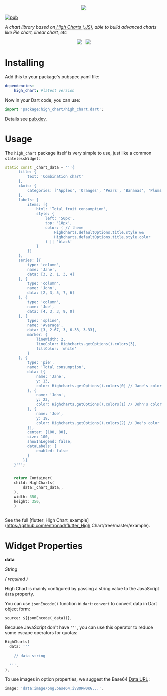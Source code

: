 <p align="center">
<img src="https://i.ibb.co/GnKh9tp/kisspng-highsoft-highcharts-data-visualization-technology-crisp-5b0bc0d5cc2c53-729988461527496917836.jpg" />
</p>

[![pub](https://img.shields.io/pub/v/high_chart)](https://www.highcharts.com/)

*A chart library based on<a href="https://github.com/highcharts/highcharts"> High Charts (.JS)</a>, able to build advanced charts like Pie chart, linear chart, etc* 

<div align="center">
<img src="https://i.ibb.co/4VWsfT0/demo.gif"/>&nbsp;&nbsp;
<img src="https://i.ibb.co/wpVYJ2D/highcharts-React-Wrapper.gif"/>

</div>




# Installing

Add this to your package's pubspec.yaml file:

```yaml
dependencies:
    high_chart: #latest version
```

Now in your Dart code, you can use:

```dart
import 'package:high_chart/high_chart.dart';
```

Details see [pub.dev](https://pub.dev/packages/high_chart).

# Usage

The `high_chart` package itself is very simple to use, just like a common `statelessWidget`:


```dart
static const _chart_data = '''{
      title: {
          text: 'Combination chart'
      },
      xAxis: {
          categories: ['Apples', 'Oranges', 'Pears', 'Bananas', 'Plums']
      },
      labels: {
          items: [{
              html: 'Total fruit consumption',
              style: {
                  left: '50px',
                  top: '18px',
                  color: ( // theme
                      Highcharts.defaultOptions.title.style &&
                      Highcharts.defaultOptions.title.style.color
                  ) || 'black'
              }
          }]
      },
      series: [{
          type: 'column',
          name: 'Jane',
          data: [3, 2, 1, 3, 4]
      }, {
          type: 'column',
          name: 'John',
          data: [2, 3, 5, 7, 6]
      }, {
          type: 'column',
          name: 'Joe',
          data: [4, 3, 3, 9, 0]
      }, {
          type: 'spline',
          name: 'Average',
          data: [3, 2.67, 3, 6.33, 3.33],
          marker: {
              lineWidth: 2,
              lineColor: Highcharts.getOptions().colors[3],
              fillColor: 'white'
          }
      }, {
          type: 'pie',
          name: 'Total consumption',
          data: [{
              name: 'Jane',
              y: 13,
              color: Highcharts.getOptions().colors[0] // Jane's color
          }, {
              name: 'John',
              y: 23,
              color: Highcharts.getOptions().colors[1] // John's color
          }, {
              name: 'Joe',
              y: 19,
              color: Highcharts.getOptions().colors[2] // Joe's color
          }],
          center: [100, 80],
          size: 100,
          showInLegend: false,
          dataLabels: {
              enabled: false
          }
        }]
    }''';


    return Container(
    child: HighCharts(
        data:_chart_data,,
    ),
    width: 350,
    height: 350,
    )
    
```



See the full [flutter_High Chart_example](https://github.com/entronad/flutter_High Chart/tree/master/example).

# Widget Properties

**data**

*String*

*( required )*

High Chart is mainly configured by passing a string value to the JavaScript `data` property. 

You can use `jsonEncode()` function in `dart:convert` to convert data in Dart object form:

```
source: ${jsonEncode(_data1)},
```

Because JavaScript don't have `'''`, you can use this operator to reduce some escape operators for quotas:

```dart
HighCharts(
  data: '''
  
    // data string
    
  ''',
),
```

To use images in option properties, we suggest the Base64 [Data URL](https://developer.mozilla.org/en-US/docs/Web/HTTP/Basics_of_HTTP/Data_URIs) :

```js
image: 'data:image/png;base64,iVBORw0KG...',
```